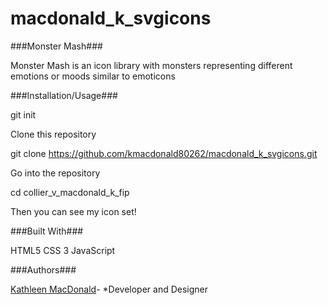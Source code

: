 # macdonald_k_svgicons

###Monster Mash###

Monster Mash is an icon library with monsters representing different
emotions or moods similar to emoticons


###Installation/Usage###

git init

Clone this repository

git clone https://github.com/kmacdonald80262/macdonald_k_svgicons.git

Go into the repository

cd collier_v_macdonald_k_fip

Then you can see my icon set!


###Built With###

HTML5
CSS 3
JavaScript


###Authors###

[Kathleen MacDonald](https://github.com/kmacdonald80262)- *Developer and Designer